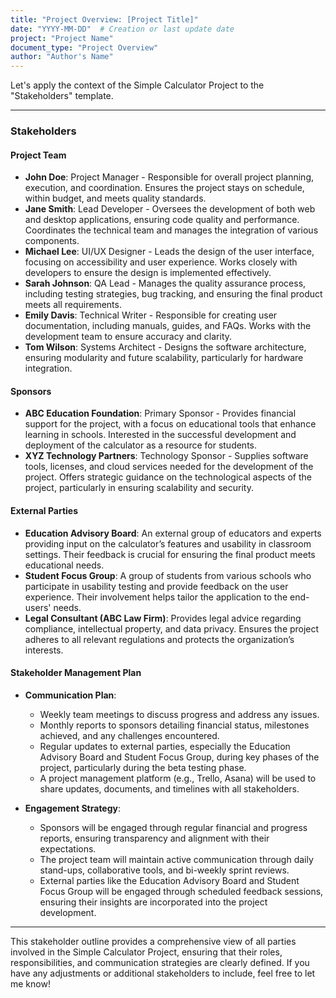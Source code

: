 ```yaml
---
title: "Project Overview: [Project Title]"
date: "YYYY-MM-DD"  # Creation or last update date
project: "Project Name"
document_type: "Project Overview"
author: "Author's Name"
---
```

Let's apply the context of the Simple Calculator Project to the "Stakeholders" template.

---

### Stakeholders

#### Project Team
- **John Doe**: Project Manager - Responsible for overall project planning, execution, and coordination. Ensures the project stays on schedule, within budget, and meets quality standards.
- **Jane Smith**: Lead Developer - Oversees the development of both web and desktop applications, ensuring code quality and performance. Coordinates the technical team and manages the integration of various components.
- **Michael Lee**: UI/UX Designer - Leads the design of the user interface, focusing on accessibility and user experience. Works closely with developers to ensure the design is implemented effectively.
- **Sarah Johnson**: QA Lead - Manages the quality assurance process, including testing strategies, bug tracking, and ensuring the final product meets all requirements.
- **Emily Davis**: Technical Writer - Responsible for creating user documentation, including manuals, guides, and FAQs. Works with the development team to ensure accuracy and clarity.
- **Tom Wilson**: Systems Architect - Designs the software architecture, ensuring modularity and future scalability, particularly for hardware integration.

#### Sponsors
- **ABC Education Foundation**: Primary Sponsor - Provides financial support for the project, with a focus on educational tools that enhance learning in schools. Interested in the successful development and deployment of the calculator as a resource for students.
- **XYZ Technology Partners**: Technology Sponsor - Supplies software tools, licenses, and cloud services needed for the development of the project. Offers strategic guidance on the technological aspects of the project, particularly in ensuring scalability and security.

#### External Parties
- **Education Advisory Board**: An external group of educators and experts providing input on the calculator’s features and usability in classroom settings. Their feedback is crucial for ensuring the final product meets educational needs.
- **Student Focus Group**: A group of students from various schools who participate in usability testing and provide feedback on the user experience. Their involvement helps tailor the application to the end-users' needs.
- **Legal Consultant (ABC Law Firm)**: Provides legal advice regarding compliance, intellectual property, and data privacy. Ensures the project adheres to all relevant regulations and protects the organization’s interests.

#### Stakeholder Management Plan
- **Communication Plan**: 
  - Weekly team meetings to discuss progress and address any issues.
  - Monthly reports to sponsors detailing financial status, milestones achieved, and any challenges encountered.
  - Regular updates to external parties, especially the Education Advisory Board and Student Focus Group, during key phases of the project, particularly during the beta testing phase.
  - A project management platform (e.g., Trello, Asana) will be used to share updates, documents, and timelines with all stakeholders.

- **Engagement Strategy**: 
  - Sponsors will be engaged through regular financial and progress reports, ensuring transparency and alignment with their expectations.
  - The project team will maintain active communication through daily stand-ups, collaborative tools, and bi-weekly sprint reviews.
  - External parties like the Education Advisory Board and Student Focus Group will be engaged through scheduled feedback sessions, ensuring their insights are incorporated into the project development.

---

This stakeholder outline provides a comprehensive view of all parties involved in the Simple Calculator Project, ensuring that their roles, responsibilities, and communication strategies are clearly defined. If you have any adjustments or additional stakeholders to include, feel free to let me know!
